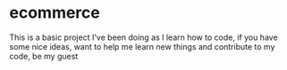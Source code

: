 # ecommerce
This is a basic project I've been doing as I learn how to code, if you have some nice ideas, want to help me learn new things and contribute to my code, be my guest
